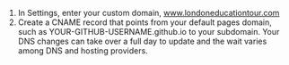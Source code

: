 1. In Settings, enter your custom domain, www.londoneducationtour.com
2. Create a CNAME record that points from your default pages domain, such as YOUR-GITHUB-USERNAME.github.io to your subdomain. 
   Your DNS changes can take over a full day to update and the wait varies among DNS and hosting providers.
